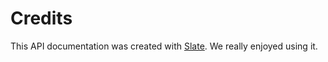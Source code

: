 # Credits

This API documentation was created with [Slate](https://github.com/lord/slate). We really enjoyed using it.

